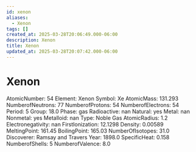 ```yaml
---
id: xenon
aliases:
  - Xenon
tags: []
created_at: 2025-03-28T20:06:49.000-06:00
description: Xenon
title: Xenon
updated_at: 2025-03-28T20:07:42.000-06:00
---
```


# Xenon
AtomicNumber: 54
Element: Xenon
Symbol: Xe
AtomicMass: 131.293
NumberofNeutrons: 77
NumberofProtons: 54
NumberofElectrons: 54
Period: 5
Group: 18.0
Phase: gas
Radioactive: nan
Natural: yes
Metal: nan
Nonmetal: yes
Metalloid: nan
Type: Noble Gas
AtomicRadius: 1.2
Electronegativity: nan
FirstIonization: 12.1298
Density: 0.00589
MeltingPoint: 161.45
BoilingPoint: 165.03
NumberOfIsotopes: 31.0
Discoverer: Ramsay and Travers
Year: 1898.0
SpecificHeat: 0.158
NumberofShells: 5
NumberofValence: 8.0
